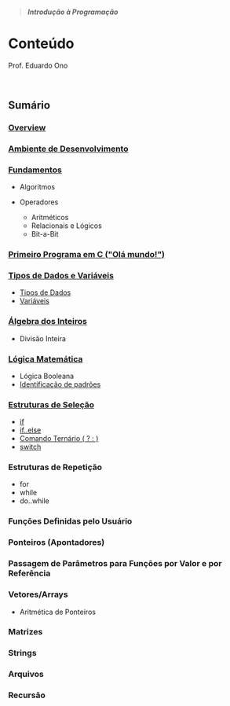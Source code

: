 > ##### Introdução à Programação

# Conteúdo

Prof. Eduardo Ono

<br>

## Sumário

### [Overview](./00-overview/README.md)

### [Ambiente de Desenvolvimento](./01-ambiente-de-desenvolvimento/README.md)

### [Fundamentos](./02-fundamentos/README.md)

* Algoritmos

* Operadores

  * Aritméticos
  * Relacionais e Lógicos
  * Bit-a-Bit

### [Primeiro Programa em C ("Olá mundo!")](./03-primeiro-programa-em-c/README.md)

### [Tipos de Dados e Variáveis](./04-tipos-de-dados-e-variaveis/README.md)

* [Tipos de Dados](./04-tipos-de-dados-e-variaveis/tipos-de-dados/README.md)
* [Variáveis](./04-tipos-de-dados-e-variaveis/variaveis/README.md)

### [Álgebra dos Inteiros](./05-algebra-dos-inteiros/README.md)

* Divisão Inteira

### [Lógica Matemática](./06-logica-matematica/README.md)

* Lógica Booleana
* [Identificação de padrões](./06-logica-matematica/identificacao-de-padroes/README.md)

### [Estruturas de Seleção](./07-estruturas-de-selecao/README.md)

* [if](./07-estruturas-de-selecao/if/README.md)
* [if..else](./07-estruturas-de-selecao/if-else/README.md)
* [Comando Ternário ( ? : )](./07-estruturas-de-selecao/comando-ternario/README.md)
* [switch](./07-estruturas-de-selecao/switch/README.md)

### Estruturas de Repetição

* for
* while
* do..while

### Funções Definidas pelo Usuário

### Ponteiros (Apontadores)

### Passagem de Parâmetros para Funções por Valor e por Referência

### Vetores/Arrays

* Aritmética de Ponteiros

### Matrizes

### Strings

### Arquivos

### Recursão

<br>
